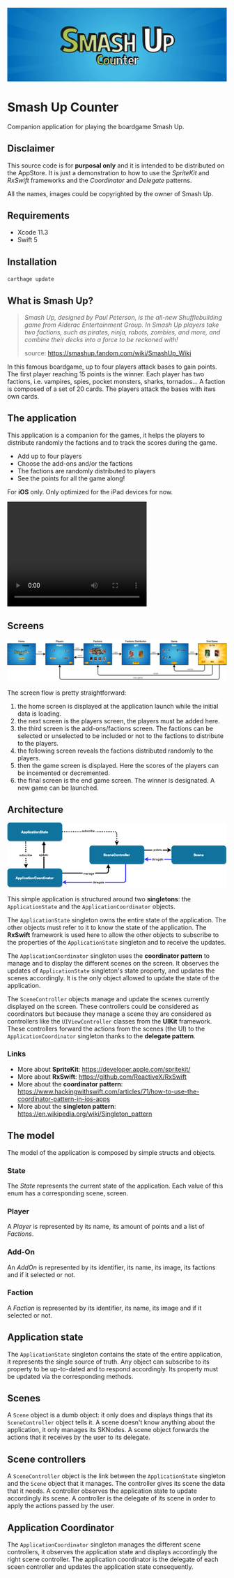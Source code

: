 ![Smash Up Counter - iOS companion application](Documentation/documentation-title.png?raw=true "Smash Up Counter - iOS companion application")

# Smash Up Counter

Companion application for playing the boardgame Smash Up.

## Disclaimer

This source code is for **purposal only** and it is intended to be distributed on the AppStore. It is just a demonstration to how to use the *SpriteKit* and *RxSwift* frameworks and the *Coordinator* and *Delegate* patterns.

All the names, images could be copyrighted by the owner of Smash Up.

## Requirements

- Xcode 11.3
- Swift 5

## Installation

`carthage update`

## What is Smash Up?

> *Smash Up, designed by Paul Peterson, is the all-new Shufflebuilding game from Alderac Entertainment Group.  In Smash Up players take two factions, such as pirates, ninja, robots, zombies, and more, and combine their decks into a force to be reckoned with!*
>
> source: https://smashup.fandom.com/wiki/SmashUp_Wiki

In this famous boardgame, up to four players attack bases to gain points. The first player reaching 15 points is the winner. Each player has two factions, i.e. vampires, spies, pocket monsters, sharks, tornados... A faction is composed of a set of 20 cards. The players attack the bases with itws own cards.

## The application

This application is a companion for the games, it helps the players to distribute randomly the factions and to track the scores during the game.
- Add up to four players
- Choose the add-ons and/or the factions
- The factions are randomly distributed to players
- See the points for all the game along!

For **iOS** only. Only optimized for the iPad devices for now.

<video width="320" height="240" controls>
  <source src="Documentation/documentation_video.mp4" type="video/mp4">
</video>

## Screens

![Screen flow](Documentation/documentation-smashup-counter-screens.png?raw=true "Smash Up Counter Screen flow")

The screen flow is pretty straightforward:
1. the home screen is displayed at the application launch while the initial data is loading.
2. the next screen is the players screen, the players must be added here.
3. the third screen is the add-ons/factions screen. The factions can be selected or unselected to be included or not to the factions to distribute to the players.
4. the following screen reveals the factions distributed randomly to the players.
5. then the game screen is displayed. Here the scores of the players can be incemented or decremented.
6. the final screen is the end game screen. The winner is designated. A new game can be launched.

## Architecture

![Diagram](Documentation/documentation-diagram.png?raw=true "Smash Up Counter Diagram")

This simple application is structured around two **singletons**: the `ApplicationState` and the `ApplicationCoordinator` objects.

The `ApplicationState` singleton owns the entire state of the application. The other objects must refer to it to know the state of the application. The **RxSwift** framework is used here to allow the other objects to subscribe to the properties of the `ApplicationState` singleton and to receive the updates.

The `ApplicationCoordinator` singleton uses the **coordinator pattern** to manage and to display the different scenes on the screen. It observes the updates of `ApplicationState` singleton's state property, and updates the scenes accordingly.
It is the only object allowed to update the state of the application.

The `SceneController` objects manage and update the scenes currently displayed on the screen. These controllers could be considered as coordinators but because they manage a scene they are considered as controllers like the `UIViewController` classes from the **UIKit** framework.
These controllers forward the actions from the scenes (the UI) to the `ApplicationCoordinator` singleton thanks to the **delegate pattern**.

### Links

- More about **SpriteKit**: https://developer.apple.com/spritekit/
- More about **RxSwift**: https://github.com/ReactiveX/RxSwift
- More about the **coordinator pattern**: https://www.hackingwithswift.com/articles/71/how-to-use-the-coordinator-pattern-in-ios-apps
- More about the **singleton pattern**: https://en.wikipedia.org/wiki/Singleton_pattern

## The model

The model of the application is composed by simple structs and objects.

### State

The *State* represents the current state of the application. Each value of this enum has a corresponding scene, screen.

### Player

A *Player* is represented by its name, its amount of points and a list of *Factions*.

### Add-On

An *AddOn* is represented by its identifier, its name, its image, its factions and if it selected or not.

### Faction

A *Faction* is represented by its identifier, its name, its image and if it selected or not.

## Application state

The `ApplicationState` singleton contains the state of the entire application, it represents the single source of truth. Any object can subscribe to its property to be up-to-dated and to respond accordingly. Its property must be updated via the corresponding methods.

## Scenes

A `Scene` object is a dumb object: it only does and displays things that its `SceneController` object tells it. A scene doesn't know anything about the application, it only manages its SKNodes. A scene object forwards the actions that it receives by the user to its delegate.

## Scene controllers

A `SceneController` object is the link between the `ApplicationState` singleton and the `Scene` object that it manages. The controller gives its scene the data that it needs. A controller observes the application state to update accordingly its scene. A controller is the delegate of its scene in order to apply the actions passed by the user.

## Application Coordinator

The `ApplicationCoordinator` singleton manages the different scene controllers, it observes the application state and displays accordingly the right scene controller. The application coordinator is the delegate of each sceen controller and updates the application state consequently.

